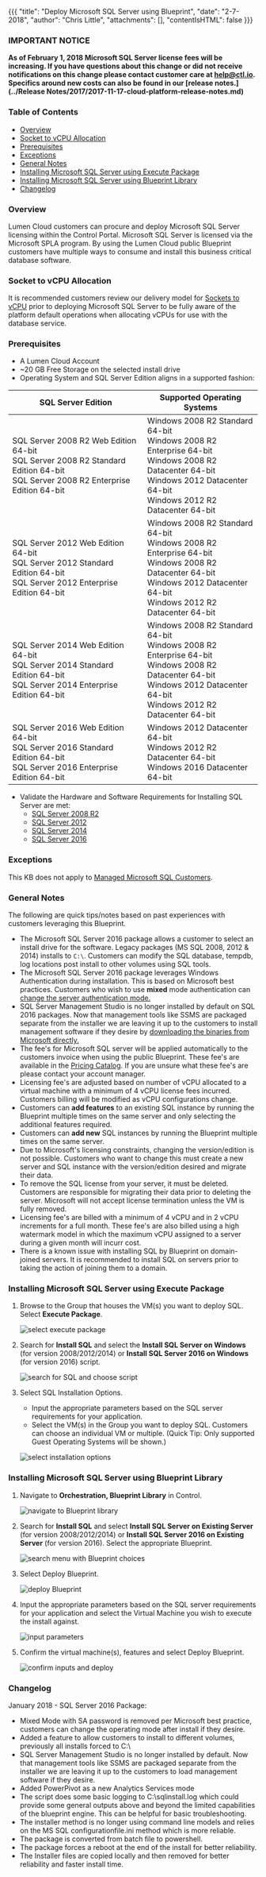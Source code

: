 {{{
  "title": "Deploy Microsoft SQL Server using Blueprint",
  "date": "2-7-2018",
  "author": "Chris Little",
  "attachments": [],
  "contentIsHTML": false
}}}

### **IMPORTANT NOTICE**
**As of February 1, 2018 Microsoft SQL Server license fees will be increasing. If you have questions about this change or did not receive notifications on this change please contact customer care at help@ctl.io. Specifics around new costs can also be found in our [release notes.](../Release Notes/2017/2017-11-17-cloud-platform-release-notes.md)**

### Table of Contents
* [Overview](#overview)
* [Socket to vCPU Allocation](#socket-to-vcpu-allocation)
* [Prerequisites](#prerequisites)
* [Exceptions](#exceptions)
* [General Notes](#general-notes)
* [Installing Microsoft SQL Server using Execute Package](#installing-microsoft-sql-server-using-execute-package)
* [Installing Microsoft SQL Server using Blueprint Library](#installing-microsoft-sql-server-using-blueprint-library)
* [Changelog](#changelog)

### Overview
Lumen Cloud customers can procure and deploy Microsoft SQL Server licensing within the Control Portal. Microsoft SQL Server is licensed via the Microsoft SPLA program. By using the Lumen Cloud public Blueprint customers have multiple ways to consume and install this business critical database software.

### Socket to vCPU Allocation
It is recommended customers review our delivery model for [Sockets to vCPU](../Servers/platform-socket-to-vcpu-allocation.md) prior to deploying Microsoft SQL Server to be fully aware of the platform default operations when allocating vCPUs for use with the database service.

### Prerequisites
* A Lumen Cloud Account
* ~20 GB Free Storage on the selected install drive
* Operating System and SQL Server Edition aligns in a supported fashion:

SQL Server Edition|Supported Operating Systems
------------------|---------------------------
SQL Server 2008 R2 Web Edition 64-bit<br>SQL Server 2008 R2 Standard Edition 64-bit<br>SQL Server 2008 R2 Enterprise Edition 64-bit|Windows 2008 R2 Standard 64-bit<br>Windows 2008 R2 Enterprise 64-bit<br>Windows 2008 R2 Datacenter 64-bit<br>Windows 2012 Datacenter 64-bit<br>Windows 2012 R2 Datacenter 64-bit
SQL Server 2012 Web Edition 64-bit<br>SQL Server 2012 Standard Edition 64-bit<br>SQL Server 2012 Enterprise Edition 64-bit|Windows 2008 R2 Standard 64-bit<br>Windows 2008 R2 Enterprise 64-bit<br>Windows 2008 R2 Datacenter 64-bit<br>Windows 2012 Datacenter 64-bit<br>Windows 2012 R2 Datacenter 64-bit
SQL Server 2014 Web Edition 64-bit<br>SQL Server 2014 Standard Edition 64-bit<br>SQL Server 2014 Enterprise Edition 64-bit|Windows 2008 R2 Standard 64-bit<br>Windows 2008 R2 Enterprise 64-bit<br>Windows 2008 R2 Datacenter 64-bit<br>Windows 2012 Datacenter 64-bit<br>Windows 2012 R2 Datacenter 64-bit
SQL Server 2016 Web Edition 64-bit<br>SQL Server 2016 Standard Edition 64-bit<br>SQL Server 2016 Enterprise Edition 64-bit|Windows 2012 Datacenter 64-bit<br>Windows 2012 R2 Datacenter 64-bit<br>Windows 2016 Datacenter 64-bit

* Validate the Hardware and Software Requirements for Installing SQL Server are met:
    * [SQL Server 2008 R2](//msdn.microsoft.com/en-us/library/ms143506%28v=sql.105%29.aspx)
    * [SQL Server 2012](//msdn.microsoft.com/en-us/library/ms143506%28v=sql.110%29.aspx)
    * [SQL Server 2014](//msdn.microsoft.com/en-us/library/ms143506%28v=sql.120%29.aspx)
    * [SQL Server 2016](//msdn.microsoft.com/en-us/library/ms143506%28v=sql.130%29.aspx)

### Exceptions
This KB does not apply to [Managed Microsoft SQL Customers](//www.ctl.io/managed-services/ms-sql).

### General Notes
The following are quick tips/notes based on past experiences with customers leveraging this Blueprint.

* The Microsoft SQL Server 2016 package allows a customer to select an install drive for the software. Legacy packages (MS SQL 2008, 2012 & 2014) installs to `C:\`. Customers can modify the SQL database, tempdb, log locations post install to other volumes using SQL tools.
* The Microsoft SQL Server 2016 package leverages Windows Authentication during installation. This is based on Microsoft best practices. Customers who wish to use **mixed** mode authentication can [change the server authentication mode.](https://docs.microsoft.com/en-us/sql/database-engine/configure-windows/change-server-authentication-mode) 
* SQL Server Management Studio is no longer installed by default on SQL 2016 packages. Now that management tools like SSMS are packaged separate from the installer we are leaving it up to the customers to install management software if they desire by [downloading the binaries from Microsoft directly.](https://docs.microsoft.com/en-us/sql/ssms/download-sql-server-management-studio-ssms)
* The fee's for Microsoft SQL server will be applied automatically to the customers invoice when using the public Blueprint. These fee's are available in the [Pricing Catalog](//www.ctl.io/pricing). If you are unsure what these fee's are please contact your account manager.
* Licensing fee's are adjusted based on number of vCPU allocated to a virtual machine with a minimum of 4 vCPU license fees incurred.  Customers billing will be modified as vCPU configurations change.
* Customers can **add features** to an existing SQL instance by running the Blueprint multiple times on the same server and only selecting the additional features required.
* Customers can **add new** SQL instances by running the Blueprint multiple times on the same server.
* Due to Microsoft's licensing constraints, changing the version/edition is not possible. Customers who want to change this must create a new server and SQL instance with the version/edition desired and migrate their data.
* To remove the SQL license from your server, it must be deleted. Customers are responsible for migrating their data prior to deleting the server. Microsoft will not accept license termination unless the VM is fully removed.
* Licensing fee's are billed with a minimum of 4 vCPU and in 2 vCPU increments for a full month. These fee's are also billed using a high watermark model in which the maximum vCPU assigned to a server during a given month will incurr cost.
* There is a known issue with installing SQL by Blueprint on domain-joined servers. It is recommended to install SQL on servers prior to taking the action of joining them to a domain.

### Installing Microsoft SQL Server using Execute Package

1. Browse to the Group that houses the VM(s) you want to deploy SQL. Select **Execute Package**.

    ![select execute package](../images/deploy-microsoft-sql-server-using-blueprint-02.png)

2. Search for **Install SQL** and select the **Install SQL Server on Windows** (for version 2008/2012/2014) or **Install SQL Server 2016 on Windows** (for version 2016) script.

    ![search for SQL and choose script](../images/deploy-microsoft-sql-server-using-blueprint-03.png)

3. Select SQL Installation Options.
   * Input the appropriate parameters based on the SQL server requirements for your application.
   * Select the VM(s) in the Group you want to deploy SQL. Customers can choose an individual VM or multiple. (Quick Tip: Only supported Guest Operating Systems will be shown.)

    ![select installation options](../images/deploy-microsoft-sql-server-using-blueprint-04.png)

### Installing Microsoft SQL Server using Blueprint Library

1. Navigate to **Orchestration, Blueprint Library** in Control.

    ![navigate to Blueprint library](../images/deploy-microsoft-sql-server-using-blueprint-05.png)

2. Search for **Install SQL** and select **Install SQL Server on Existing Server** (for version 2008/2012/2014) or **Install SQL Server 2016 on Existing Server** (for version 2016). Select the appropriate Blueprint.

    ![search menu with Blueprint choices](../images/deploy-microsoft-sql-server-using-blueprint-06.png)

3. Select Deploy Blueprint.

    ![deploy Blueprint](../images/deploy-microsoft-sql-server-using-blueprint-07.png)

4. Input the appropriate parameters based on the SQL server requirements for your application and select the Virtual Machine you wish to execute the install against.

    ![input parameters](../images/deploy-microsoft-sql-server-using-blueprint-08.png)

5. Confirm the virtual machine(s), features and select Deploy Blueprint.

    ![confirm inputs and deploy](../images/deploy-microsoft-sql-server-using-blueprint-09.png)


### Changelog

January 2018 - SQL Server 2016 Package:
  * Mixed Mode with SA password is removed per Microsoft best practice, customers can change the operating mode after install if they desire.
  * Added a feature to allow customers to install to different volumes, previously all installs forced to C:\
  * SQL Server Management Studio is no longer installed by default. Now that management tools like SSMS are packaged separate from the installer we are leaving it up to the customers to load management software if they desire.
  * Added PowerPivot as a new Analytics Services mode
  * The script does some basic logging to C:\sqlinstall.log which could provide some general outputs above and beyond the limited capabilities of the blueprint engine. This can be helpful for basic troubleshooting.
  * The installer method is no longer using command line models and relies on the MS SQL configurationfile.ini method which is more reliable.
  * The package is converted from batch file to powershell.
  * The package forces a reboot at the end of the install for better reliability.
  * The Installer files are copied locally and then removed for better reliability and faster install time.
